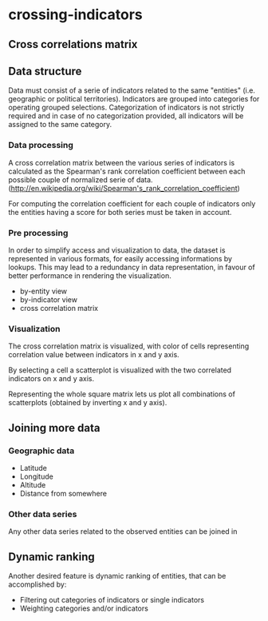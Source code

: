 # crossing-indicators

## Cross correlations matrix

## Data structure
Data must consist of a serie of indicators related to the same "entities" (i.e. geographic or political territories). Indicators are grouped into categories for operating grouped selections. Categorization of indicators is not strictly required and in case of no categorization provided, all indicators will be assigned to the same category.

### Data processing

A cross correlation matrix between the various series of indicators is calculated as the Spearman's rank correlation coefficient between each possible couple of normalized serie of data. (http://en.wikipedia.org/wiki/Spearman's_rank_correlation_coefficient)

For computing the correlation coefficient for each couple of indicators only the entities having a score for both series must be taken in account.

### Pre processing

In order to simplify access and visualization to data, the dataset is represented in various formats, for easily accessing informations by lookups. This may lead to a redundancy in data representation, in favour of better performance in rendering the visualization.

* by-entity view
* by-indicator view
* cross correlation matrix

### Visualization

The cross correlation matrix is visualized, with color of cells representing correlation value between indicators in x and y axis.

By selecting a cell a scatterplot is visualized with the two correlated indicators on x and y axis.

Representing the whole square matrix lets us plot all combinations of scatterplots (obtained by inverting x and y axis).

## Joining more data

### Geographic data

* Latitude
* Longitude
* Altitude
* Distance from somewhere

### Other data series
Any other data series related to the observed entities can be joined in


## Dynamic ranking
Another desired feature is dynamic ranking of entities, that can be accomplished by:

* Filtering out categories of indicators or single indicators
* Weighting categories and/or indicators
